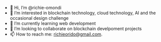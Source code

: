 - 👋 Hi, I’m @richie-omondi
- 👀 I’m interested in blockchain technology, cloud technology, AI and the occasional design challenge
- 🌱 I’m currently learning web development
- 💞️ I’m looking to collaborate on blockchain develpoment projects
- 📫 How to reach me: richieorido@gmail.com.

<!---
richie-omondi/richie-omondi is a ✨ special ✨ repository because its `README.md` (this file) appears on your GitHub profile.
You can click the Preview link to take a look at your changes.
--->
